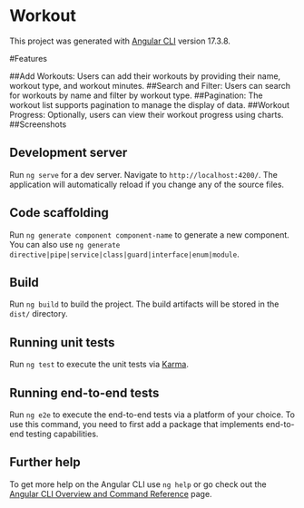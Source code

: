 # Workout

This project was generated with [Angular CLI](https://github.com/angular/angular-cli) version 17.3.8.


#Features

##Add Workouts: Users can add their workouts by providing their name, workout type, and workout minutes.
##Search and Filter: Users can search for workouts by name and filter by workout type.
##Pagination: The workout list supports pagination to manage the display of data.
##Workout Progress: Optionally, users can view their workout progress using charts.
##Screenshots

## Development server

Run `ng serve` for a dev server. Navigate to `http://localhost:4200/`. The application will automatically reload if you change any of the source files.

## Code scaffolding

Run `ng generate component component-name` to generate a new component. You can also use `ng generate directive|pipe|service|class|guard|interface|enum|module`.

## Build

Run `ng build` to build the project. The build artifacts will be stored in the `dist/` directory.

## Running unit tests

Run `ng test` to execute the unit tests via [Karma](https://karma-runner.github.io).

## Running end-to-end tests

Run `ng e2e` to execute the end-to-end tests via a platform of your choice. To use this command, you need to first add a package that implements end-to-end testing capabilities.

## Further help

To get more help on the Angular CLI use `ng help` or go check out the [Angular CLI Overview and Command Reference](https://angular.io/cli) page.
